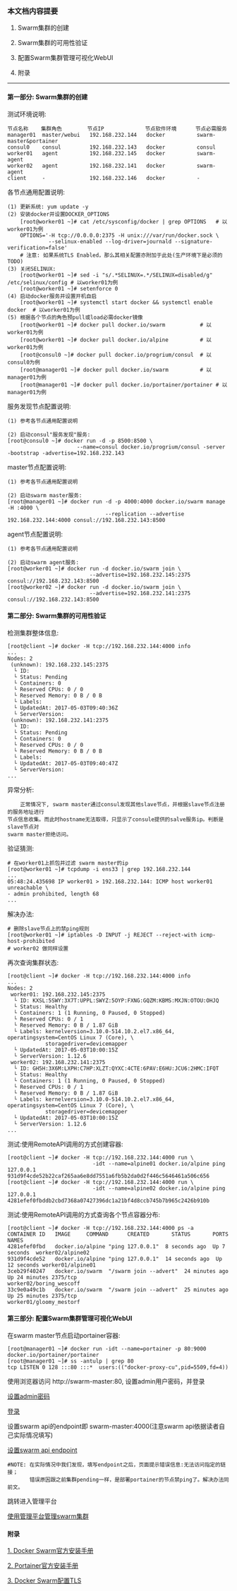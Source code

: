 ### 本文档内容提要 ###
1. Swarm集群的创建

2. Swarm集群的可用性验证

3. 配置Swarm集群管理可视化WebUI

4. 附录

_ _ _
#### 第一部分: Swarm集群的创建 ####
测试环境说明:
```
节点名称    集群角色        节点IP             节点软件环境      节点必需服务
manager01  master/webui   192.168.232.144   docker          swarm-master&portainer
consul0    consul         192.168.232.143   docker          consul
worker01   agent          192.168.232.145   docker          swarm-agent
worker02   agent          192.168.232.141   docker          swarm-agent
client     -              192.168.232.146   docker          -
```

各节点通用配置说明:
```
(1) 更新系统: yum update -y
(2) 安装docker并设置DOCKER_OPTIONS
    [root@worker01 ~]# cat /etc/sysconfig/docker | grep OPTIONS   # 以worker01为例
    OPTIONS='-H tcp://0.0.0.0:2375 -H unix:///var/run/docker.sock \
             --selinux-enabled --log-driver=journald --signature-verification=false'
    # 注意: 如果系统TLS Enabled，那么其相关配置亦附加于此处(生产环境下是必须的 TODO)
(3) 关闭SELINUX: 
    [root@worker01 ~]# sed -i "s/.*SELINUX=.*/SELINUX=disabled/g" /etc/selinux/config # 以worker01为例
    [root@worker01 ~]# setenforce 0
(4) 启动docker服务并设置开机自启
    [root@worker01 ~]# systemctl start docker && systemctl enable docker  # 以worker01为例
(5) 根据各个节点的角色预pull或load必需docker镜像
    [root@worker01 ~]# docker pull docker.io/swarm           # 以worker01为例
    [root@worker01 ~]# docker pull docker.io/alpine          # 以worker01为例
    [root@consul0 ~]# docker pull docker.io/progrium/consul  # 以consul0为例
    [root@manager01 ~]# docker pull docker.io/swarm          # 以manager01为例
    [root@manager01 ~]# docker pull docker.io/portainer/portainer # 以manager01为例
```

服务发现节点配置说明:
```
(1) 参考各节点通用配置说明
```
```
(2) 启动consul"服务发现"服务:
[root@consul0 ~]# docker run -d -p 8500:8500 \
                      --name=consul docker.io/progrium/consul -server -bootstrap -advertise=192.168.232.143
```

master节点配置说明:
```
(1) 参考各节点通用配置说明
```
```
(2) 启动swarm master服务:
[root@manager01 ~]# docker run -d -p 4000:4000 docker.io/swarm manage -H :4000 \
                               --replication --advertise 192.168.232.144:4000 consul://192.168.232.143:8500
```
agent节点配置说明:
```
(1) 参考各节点通用配置说明
```
```
(2) 启动swarm agent服务:
[root@worker01 ~]# docker run -d docker.io/swarm join \
                          --advertise=192.168.232.145:2375 consul://192.168.232.143:8500
[root@worker02 ~]# docker run -d docker.io/swarm join \
                          --advertise=192.168.232.141:2375 consul://192.168.232.143:8500
```

#### 第二部分: Swarm集群的可用性验证 ####

检测集群整体信息:
```
[root@client ~]# docker -H tcp://192.168.232.144:4000 info
...
Nodes: 2
 (unknown): 192.168.232.145:2375
  └ ID: 
  └ Status: Pending
  └ Containers: 0
  └ Reserved CPUs: 0 / 0
  └ Reserved Memory: 0 B / 0 B
  └ Labels: 
  └ UpdatedAt: 2017-05-03T09:40:36Z
  └ ServerVersion: 
 (unknown): 192.168.232.141:2375
  └ ID: 
  └ Status: Pending
  └ Containers: 0
  └ Reserved CPUs: 0 / 0
  └ Reserved Memory: 0 B / 0 B
  └ Labels: 
  └ UpdatedAt: 2017-05-03T09:40:47Z
  └ ServerVersion:
...
```
异常分析:
```
    正常情况下, swarm master通过consul发现其他slave节点，并根据slave节点注册的服务地址进行
节点信息收集。而此时hostname无法取得，只显示了consule提供的salve服务ip。判断是slave节点对
swarm master拒绝访问。
```
验证猜测:
```
# 在worker01上抓包并过滤 swarm master的ip
[root@worker01 ~]# tcpdump -i ens33 | grep 192.168.232.144
...
05:48:24.435698 IP worker01 > 192.168.232.144: ICMP host worker01 unreachable \
- admin prohibited, length 68
...
```
解决办法: 
```
# 删除slave节点上的禁ping规则
[root@worker01 ~]# iptables -D INPUT -j REJECT --reject-with icmp-host-prohibited
# worker02 做同样设置
```
再次查询集群状态:

```
[root@client ~]# docker -H tcp://192.168.232.144:4000 info
...
Nodes: 2
 worker01: 192.168.232.145:2375
  └ ID: KXSL:5SWY:3X7T:UPPL:SWYZ:5OYP:FXNG:GQZM:KBMS:MXJN:OTOU:OHJQ
  └ Status: Healthy
  └ Containers: 1 (1 Running, 0 Paused, 0 Stopped)
  └ Reserved CPUs: 0 / 1
  └ Reserved Memory: 0 B / 1.87 GiB
  └ Labels: kernelversion=3.10.0-514.10.2.el7.x86_64, operatingsystem=CentOS Linux 7 (Core), \
            storagedriver=devicemapper
  └ UpdatedAt: 2017-05-03T10:00:15Z
  └ ServerVersion: 1.12.6
 worker02: 192.168.232.141:2375
  └ ID: GH5H:3X6M:LXPH:C7HP:XLZT:QYXC:4CTE:6PAV:E6HU:JCU6:2HMC:IFQT
  └ Status: Healthy
  └ Containers: 1 (1 Running, 0 Paused, 0 Stopped)
  └ Reserved CPUs: 0 / 1
  └ Reserved Memory: 0 B / 1.87 GiB
  └ Labels: kernelversion=3.10.0-514.10.2.el7.x86_64, operatingsystem=CentOS Linux 7 (Core), \
            storagedriver=devicemapper
  └ UpdatedAt: 2017-05-03T10:00:15Z
  └ ServerVersion: 1.12.6
...
```

测试:使用RemoteAPI调用的方式创建容器:
```
[root@client ~]# docker -H tcp://192.168.232.144:4000 run \
                           -idt --name=alpine01 docker.io/alpine ping 127.0.0.1
931d9f4cde52b22caf265aa6e8dd7551a6fb5b2da0d2f446c5646461a506c656
[root@client ~]# docker -H tcp://192.168.232.144:4000 run \
                           -idt --name=alpine02 docker.io/alpine ping 127.0.0.1
4281efef0fbddb2cbd7368a07427396dc1a21bf4d8ccb745b7b965c2426b910b
```

测试:使用RemoteAPI调用的方式查询各个节点容器分布:
```
[root@client ~]# docker -H tcp://192.168.232.144:4000 ps -a
CONTAINER ID   IMAGE     COMMAND      CREATED       STATUS       PORTS       NAMES
4281efef0fbd   docker.io/alpine "ping 127.0.0.1"  8 seconds ago  Up 7 seconds  worker02/alpine02
931d9f4cde52   docker.io/alpine "ping 127.0.0.1"  14 seconds ago  Up 12 seconds worker01/alpine01
3ceb29f40247   docker.io/swarm  "/swarm join --advert"  24 minutes ago Up 24 minutes 2375/tcp 
worker02/boring_wescoff
33c9e0a49c1b   docker.io/swarm  "/swarm join --advert"  25 minutes ago Up 25 minutes 2375/tcp 
worker01/gloomy_mestorf
```

#### 第三部分: 配置Swarm集群管理可视化WebUI ####

在swarm master节点启动portainer容器:
```
[root@manager01 ~]# docker run -idt --name=portainer -p 80:9000 docker.io/portainer/portainer
[root@manager01 ~]# ss -antulp | grep 80
tcp LISTEN 0 128 :::80 :::*  users:(("docker-proxy-cu",pid=5509,fd=4))
```
使用浏览器访问 http://swarm-master:80, 设置admin用户密码，并登录

[设置admin密码](http://pan.baidu.com/s/1cpfI2q)

[登录](http://pan.baidu.com/s/1pL0k9a7)

设置swarm api的endpoint即 swarm-master:4000(注意swarm api依据读者自己实际情况填写)

[设置swarm api endpoint](http://pan.baidu.com/s/1jHW89CU)

```
#NOTE: 在实际情况中我们发现，填写endpoint之后，页面提示错误信息:无法访问指定的链接；
       错误原因跟之前集群pending一样，是部署portainer的节点禁ping了。解决办法同前文。
```
跳转进入管理平台

[使用管理平台管理swarm集群](http://pan.baidu.com/s/1jH4Om02)


#### 附录 ####

[1. Docker Swarm官方安装手册](https://github.com/docker/docker.github.io/blob/master/swarm/install-manual.md)

[2. Portainer官方安装手册](http://portainer.io/install.html)

[3. Docker Swarm配置TLS](https://github.com/docker/docker.github.io/blob/master/swarm/configure-tls.md)



